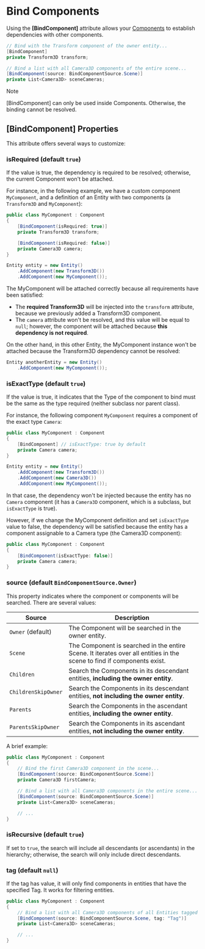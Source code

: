 # Bind Components

Using the **[BindComponent]** attribute allows your [Components](../component_arch/components/index.md) to establish dependencies with other components.

```csharp
// Bind with the Transform component of the owner entity...
[BindComponent]
private Transform3D transform;

// Bind a list with all Camera3D components of the entire scene...
[BindComponent(source: BindComponentSource.Scene)]
private List<Camera3D> sceneCameras;
```

> [!NOTE]
> [BindComponent] can only be used inside Components. Otherwise, the binding cannot be resolved.

## [BindComponent] Properties

This attribute offers several ways to customize:

### isRequired (default `true`)

If the value is true, the dependency is required to be resolved; otherwise, the current Component won't be attached.

For instance, in the following example, we have a custom component `MyComponent`, and a definition of an Entity with two components (a `Transform3D` and `MyComponent`):

```csharp
public class MyComponent : Component
{
    [BindComponent(isRequired: true)] 
    private Transform3D transform;

    [BindComponent(isRequired: false)] 
    private Camera3D camera;
}
```

```csharp
Entity entity = new Entity()
    .AddComponent(new Transform3D())
    .AddComponent(new MyComponent());
```

The MyComponent will be attached correctly because all requirements have been satisfied:
* The **required Transform3D** will be injected into the `transform` attribute, because we previously added a Transform3D component.
* The `camera` attribute won't be resolved, and this value will be equal to `null`; however, the component will be attached because **this dependency is not required**.

On the other hand, in this other Entity, the MyComponent instance won't be attached because the Transform3D dependency cannot be resolved:

```csharp
Entity anotherEntity = new Entity()    
    .AddComponent(new MyComponent());
```

### isExactType (default `true`)

If the value is true, it indicates that the Type of the component to bind must be the same as the type required (neither subclass nor parent class).

For instance, the following component `MyComponent` requires a component of the exact type `Camera`:

```csharp
public class MyComponent : Component
{
    [BindComponent] // isExactType: true by default
    private Camera camera;
}
```

```csharp
Entity entity = new Entity()
    .AddComponent(new Transform3D())
    .AddComponent(new Camera3D())
    .AddComponent(new MyComponent());
```

In that case, the dependency won't be injected because the entity has no `Camera` component (it has a `Camera3D` component, which is a subclass, but `isExactType` is true).

However, if we change the MyComponent definition and set `isExactType` value to false, the dependency will be satisfied because the entity has a component assignable to a Camera type (the Camera3D component):

```csharp
public class MyComponent : Component
{
    [BindComponent(isExactType: false)]
    private Camera camera;
}
```

### source (default `BindComponentSource.Owner`)

This property indicates where the component or components will be searched. There are several values:

| Source | Description |
| --- | --- |
| `Owner` (default) | The Component will be searched in the owner entity. |
| `Scene` | The Component is searched in the entire Scene. It iterates over all entities in the scene to find if components exist. |
| `Children` | Search the Components in its descendant entities, **including the owner entity**. |
| `ChildrenSkipOwner` | Search the Components in its descendant entities, **not including the owner entity**. |
| `Parents` | Search the Components in the ascendant entities, **including the owner entity**. |
| `ParentsSkipOwner` | Search the Components in its ascendant entities, **not including the owner entity**. |

A brief example:

```csharp
public class MyComponent : Component
{
    // Bind the first Camera3D component in the scene...
    [BindComponent(source: BindComponentSource.Scene)]
    private Camera3D firstCamera;

    // Bind a list with all Camera3D components in the entire scene...
    [BindComponent(source: BindComponentSource.Scene)]
    private List<Camera3D> sceneCameras;

    // ...
}
```

### isRecursive (default `true`)

If set to `true`, the search will include all descendants (or ascendants) in the hierarchy; otherwise, the search will only include direct descendants.

### tag (default `null`)

If the tag has value, it will only find components in entities that have the specified Tag. It works for filtering entities.

```csharp
public class MyComponent : Component
{
    // Bind a list with all Camera3D components of all Entities tagged with "Tag"
    [BindComponent(source: BindComponentSource.Scene, tag: "Tag")]
    private List<Camera3D> sceneCameras;

    // ...
}
```